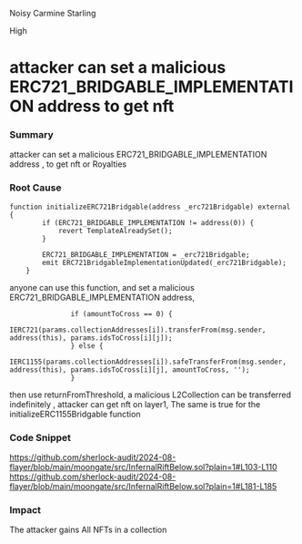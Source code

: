 Noisy Carmine Starling

High

# attacker can set a malicious ERC721_BRIDGABLE_IMPLEMENTATION address to get nft

### Summary

attacker can set a malicious ERC721_BRIDGABLE_IMPLEMENTATION address , to get nft or Royalties

### Root Cause

```solidity
function initializeERC721Bridgable(address _erc721Bridgable) external {
        if (ERC721_BRIDGABLE_IMPLEMENTATION != address(0)) {
            revert TemplateAlreadySet();
        }

        ERC721_BRIDGABLE_IMPLEMENTATION = _erc721Bridgable;
        emit ERC721BridgableImplementationUpdated(_erc721Bridgable);
    }
```
anyone can use this function, and set a malicious ERC721_BRIDGABLE_IMPLEMENTATION address, 
 ```solidity
                if (amountToCross == 0) {
                    IERC721(params.collectionAddresses[i]).transferFrom(msg.sender, address(this), params.idsToCross[i][j]);
                } else {
                    IERC1155(params.collectionAddresses[i]).safeTransferFrom(msg.sender, address(this), params.idsToCross[i][j], amountToCross, '');
                }
```
 then use returnFromThreshold, a malicious L2Collection can be transferred indefinitely , attacker can get nft on layer1, The same is true for the initializeERC1155Bridgable function

### Code Snippet
https://github.com/sherlock-audit/2024-08-flayer/blob/main/moongate/src/InfernalRiftBelow.sol?plain=1#L103-L110
https://github.com/sherlock-audit/2024-08-flayer/blob/main/moongate/src/InfernalRiftBelow.sol?plain=1#L181-L185

### Impact

The attacker gains All NFTs in a collection
